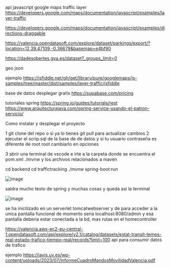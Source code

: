 api javascript google maps
traffic layer   https://developers.google.com/maps/documentation/javascript/examples/layer-traffic

https://developers.google.com/maps/documentation/javascript/examples/directions-draggable

https://valencia.opendatasoft.com/explore/dataset/parkings/export/?location=12,39.47109,-0.36679&basemap=e4bf90

https://dadesobertes.gva.es/dataset?_groups_limit=0

geo json

ejemplo 
https://jsfiddle.net/gh/get/library/pure/googlemaps/js-samples/tree/master/dist/samples/layer-traffic/jsfiddle


base de datos desplegar gratis 
https://supabase.com/pricing


tutoriales spring 
https://spring.io/guides/tutorials/rest
https://www.arquitecturajava.com/spring-service-usando-el-patron-servicio/

Como instalar y desplegar el proyecto

1 git clone del repo o si ya lo tienes git pull para actualizar cambios
2 ejecutar el scrip.sql de la base de de datos y si tu usuario contraseña es diferente de root root cambiarlo en opciones

3 abrir una terminal de vscode e irte a la carpeta donde se encuentra el pom.xml ./mvnw y los archivos relacionados a maven

cd backend 
cd traffictracking
./mvnw spring-boot:run

![image](https://github.com/user-attachments/assets/e883a1e6-9b87-4f90-b418-5e49a5b1d76f)


saldra mucho texto de spring y muchas cosas y queda así la terminal

![image](https://github.com/user-attachments/assets/822ed267-9e99-40fd-866a-6f0cdbfeadfa)

se ha inicilizado en un serverlet tomcatwebserver y de para acceder a la unica pantalla funcional de momento seria localhost:8080/admin y esa pantalla deberia estar conectada a la bd, mas rutas en el homecontroller 






https://valencia.aws-ec2-eu-central-1.opendatasoft.com/api/explore/v2.1/catalog/datasets/estat-transit-temps-real-estado-trafico-tiempo-real/records?limit=100 api para consumir datos de trafico



ejemplo https://iavis.uv.es/wp-content/uploads/2023/07/InformeCuadroMandosMovilidadValencia.pdf